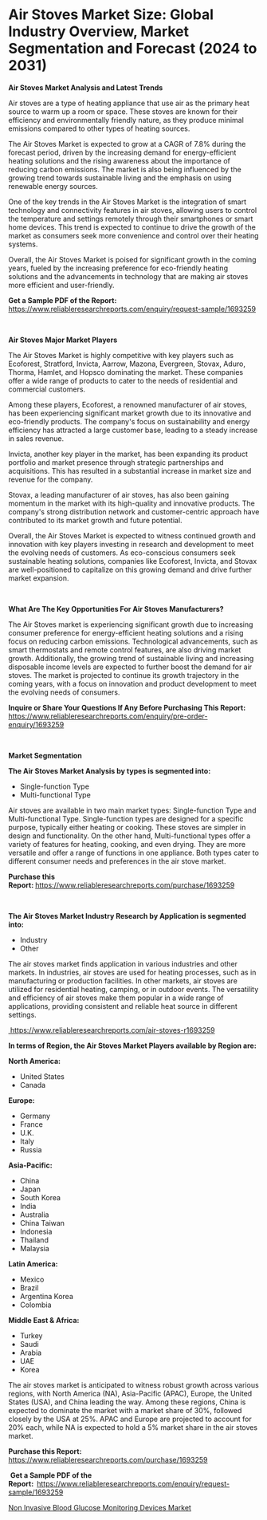 <p><h1>Air Stoves Market Size: Global Industry Overview, Market Segmentation and Forecast (2024 to 2031)</h1></p><p><strong>Air Stoves Market Analysis and Latest Trends</strong></p>
<p><p>Air stoves are a type of heating appliance that use air as the primary heat source to warm up a room or space. These stoves are known for their efficiency and environmentally friendly nature, as they produce minimal emissions compared to other types of heating sources.</p><p>The Air Stoves Market is expected to grow at a CAGR of 7.8% during the forecast period, driven by the increasing demand for energy-efficient heating solutions and the rising awareness about the importance of reducing carbon emissions. The market is also being influenced by the growing trend towards sustainable living and the emphasis on using renewable energy sources.</p><p>One of the key trends in the Air Stoves Market is the integration of smart technology and connectivity features in air stoves, allowing users to control the temperature and settings remotely through their smartphones or smart home devices. This trend is expected to continue to drive the growth of the market as consumers seek more convenience and control over their heating systems.</p><p>Overall, the Air Stoves Market is poised for significant growth in the coming years, fueled by the increasing preference for eco-friendly heating solutions and the advancements in technology that are making air stoves more efficient and user-friendly.</p></p>
<p><strong>Get a Sample PDF of the Report:&nbsp;</strong> <a href="https://www.reliableresearchreports.com/enquiry/request-sample/1693259">https://www.reliableresearchreports.com/enquiry/request-sample/1693259</a></p>
<p>&nbsp;</p>
<p><strong>Air Stoves Major Market Players</strong></p>
<p><p>The Air Stoves Market is highly competitive with key players such as Ecoforest, Stratford, Invicta, Aarrow, Mazona, Evergreen, Stovax, Aduro, Thorma, Hamlet, and Hopsco dominating the market. These companies offer a wide range of products to cater to the needs of residential and commercial customers.</p><p>Among these players, Ecoforest, a renowned manufacturer of air stoves, has been experiencing significant market growth due to its innovative and eco-friendly products. The company's focus on sustainability and energy efficiency has attracted a large customer base, leading to a steady increase in sales revenue.</p><p>Invicta, another key player in the market, has been expanding its product portfolio and market presence through strategic partnerships and acquisitions. This has resulted in a substantial increase in market size and revenue for the company.</p><p>Stovax, a leading manufacturer of air stoves, has also been gaining momentum in the market with its high-quality and innovative products. The company's strong distribution network and customer-centric approach have contributed to its market growth and future potential.</p><p>Overall, the Air Stoves Market is expected to witness continued growth and innovation with key players investing in research and development to meet the evolving needs of customers. As eco-conscious consumers seek sustainable heating solutions, companies like Ecoforest, Invicta, and Stovax are well-positioned to capitalize on this growing demand and drive further market expansion.</p></p>
<p>&nbsp;</p>
<p><strong>What Are The Key Opportunities For Air Stoves Manufacturers?</strong></p>
<p><p>The Air Stoves market is experiencing significant growth due to increasing consumer preference for energy-efficient heating solutions and a rising focus on reducing carbon emissions. Technological advancements, such as smart thermostats and remote control features, are also driving market growth. Additionally, the growing trend of sustainable living and increasing disposable income levels are expected to further boost the demand for air stoves. The market is projected to continue its growth trajectory in the coming years, with a focus on innovation and product development to meet the evolving needs of consumers.</p></p>
<p><strong>Inquire or Share Your Questions If Any Before Purchasing This Report:</strong> <a href="https://www.reliableresearchreports.com/enquiry/pre-order-enquiry/1693259">https://www.reliableresearchreports.com/enquiry/pre-order-enquiry/1693259</a></p>
<p>&nbsp;</p>
<p><strong>Market Segmentation</strong></p>
<p><strong>The Air Stoves Market Analysis by types is segmented into:</strong></p>
<p><ul><li>Single-function Type</li><li>Multi-functional Type</li></ul></p>
<p><p>Air stoves are available in two main market types: Single-function Type and Multi-functional Type. Single-function types are designed for a specific purpose, typically either heating or cooking. These stoves are simpler in design and functionality. On the other hand, Multi-functional types offer a variety of features for heating, cooking, and even drying. They are more versatile and offer a range of functions in one appliance. Both types cater to different consumer needs and preferences in the air stove market.</p></p>
<p><strong>Purchase this Report:&nbsp;</strong><a href="https://www.reliableresearchreports.com/purchase/1693259">https://www.reliableresearchreports.com/purchase/1693259</a></p>
<p>&nbsp;</p>
<p><strong>The Air Stoves Market Industry Research by Application is segmented into:</strong></p>
<p><ul><li>Industry</li><li>Other</li></ul></p>
<p><p>The air stoves market finds application in various industries and other markets. In industries, air stoves are used for heating processes, such as in manufacturing or production facilities. In other markets, air stoves are utilized for residential heating, camping, or in outdoor events. The versatility and efficiency of air stoves make them popular in a wide range of applications, providing consistent and reliable heat source in different settings.</p></p>
<p><a href="https://www.reliableresearchreports.com/air-stoves-r1693259">&nbsp;https://www.reliableresearchreports.com/air-stoves-r1693259</a></p>
<p><strong>In terms of Region, the Air Stoves Market Players available by Region are:</strong></p>
<p>
    <p> <strong> North America: </strong>
        <ul>
            <li>United States</li>
            <li>Canada</li>
        </ul>
        </p> 
    <p> <strong> Europe: </strong>
        <ul>
            <li>Germany</li>
            <li>France</li>
            <li>U.K.</li>
            <li>Italy</li>
            <li>Russia</li>
        </ul>
        </p> 
    <p> <strong> Asia-Pacific: </strong>
        <ul>
            <li>China</li>
            <li>Japan</li>
            <li>South Korea</li>
            <li>India</li>
            <li>Australia</li>
            <li>China Taiwan</li>
            <li>Indonesia</li>
            <li>Thailand</li>
            <li>Malaysia</li>
        </ul>
        </p> 
    <p> <strong> Latin America: </strong>
        <ul>
            <li>Mexico</li>
            <li>Brazil</li>
            <li>Argentina Korea</li>
            <li>Colombia</li>
        </ul>
        </p> 
    <p> <strong> Middle East & Africa: </strong>
        <ul>
            <li>Turkey</li>
            <li>Saudi</li>
            <li>Arabia</li>
            <li>UAE</li>
            <li>Korea</li>
        </ul>
    </p>
    </p>
<p><p>The air stoves market is anticipated to witness robust growth across various regions, with North America (NA), Asia-Pacific (APAC), Europe, the United States (USA), and China leading the way. Among these regions, China is expected to dominate the market with a market share of 30%, followed closely by the USA at 25%. APAC and Europe are projected to account for 20% each, while NA is expected to hold a 5% market share in the air stoves market.</p></p>
<p><strong>Purchase this Report: </strong><a href="https://www.reliableresearchreports.com/purchase/1693259">https://www.reliableresearchreports.com/purchase/1693259</a></p>
<p>&nbsp;<strong>Get a Sample PDF of the Report:&nbsp;&nbsp;</strong><a href="https://www.reliableresearchreports.com/enquiry/request-sample/1693259">https://www.reliableresearchreports.com/enquiry/request-sample/1693259</a></p>
<p><strong></strong></p>
<p><p><a href="https://frill-swim-3cd.notion.site/Non-Invasive-Blood-Glucose-Monitoring-Devices-Market-Size-Reveals-the-Best-Marketing-Channels-In-Glo-fff50a0dd9e64a2baa91f5eade5c8fed">Non Invasive Blood Glucose Monitoring Devices Market</a></p></p>
